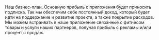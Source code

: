 Наш бизнес-план. 
Основную прибыль с приложения будет приносить подписка. Так мы обеспечим себе постоянный доход, который будет идти на поддержание и развитие проекта, а также покрытие расходов. Мы можем встраивать в наше приложение связанные с фитнесом товары и услуги наших партнеров, получая прибыль с рекламы и/или процент с продаж.
